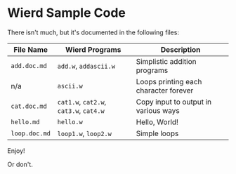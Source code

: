 Wierd Sample Code
=================

There isn't much, but it's documented in the following files:

| **File Name** | **Wierd Programs**    | **Description** |
| ------------- | --------------------  | --------------- |
| `add.doc.md`  | `add.w`, `addascii.w` | Simplistic addition programs |
| n/a           | `ascii.w`             | Loops printing each character forever |
| `cat.doc.md`  | `cat1.w`, `cat2.w`, `cat3.w`, `cat4.w`  | Copy input to output in various ways |
| `hello.md`    | `hello.w`             | Hello, World!   |
| `loop.doc.md` | `loop1.w`, `loop2.w`  | Simple loops    |

Enjoy!

Or don't.

